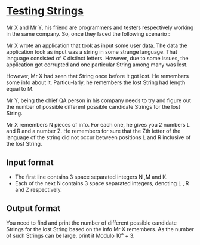 # [Testing Strings][link]

Mr X and Mr Y, his friend are programmers and testers respectively working in the same company. So, once they faced the following scenario :

Mr X wrote an application that took as input some user data. The data the application took as input was a string in some strange language. That language consisted of K distinct letters. However, due to some issues, the application got corrupted and one particular String among many was lost.

However, Mr X had seen that String once before it got lost. He remembers some info about it. Particu-larly, he remembers the lost String had length equal to M.

Mr Y, being the chief QA person in his company needs to try and figure out the number of possible different possible candidate Strings for the lost String.

Mr X remembers N pieces of info. For each one, he gives you 2 numbers L and R and a number Z. He remembers for sure that the Zth letter of the language of the string did not occur between positions L and R inclusive of the lost String.

## Input format

- The first line contains 3 space separated integers N ,M and K.
- Each of the next N contains 3 space separated integers, denoting L , R and Z respectively.

## Output format

You need to find and print the number of different possible candidate Strings for the lost String based on the info Mr X remembers. As the number of such Strings can be large, print it Modulo 10⁶ + 3.

[link]: https://www.hackerearth.com/practice/data-structures/arrays/1-d/practice-problems/algorithm/testing-strings-d1f28949/
